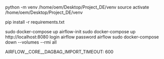python -m venv /home/oem/Desktop/Project_DE/venv
source activate /home/oem/Desktop/Project_DE/venv

pip install -r requirements.txt

sudo docker-compose up airflow-init
sudo docker-compose up
http://localhost:8080
login airflow
password airflow
sudo docker-compose down --volumes --rmi all

AIRFLOW__CORE__DAGBAG_IMPORT_TIMEOUT: 600    